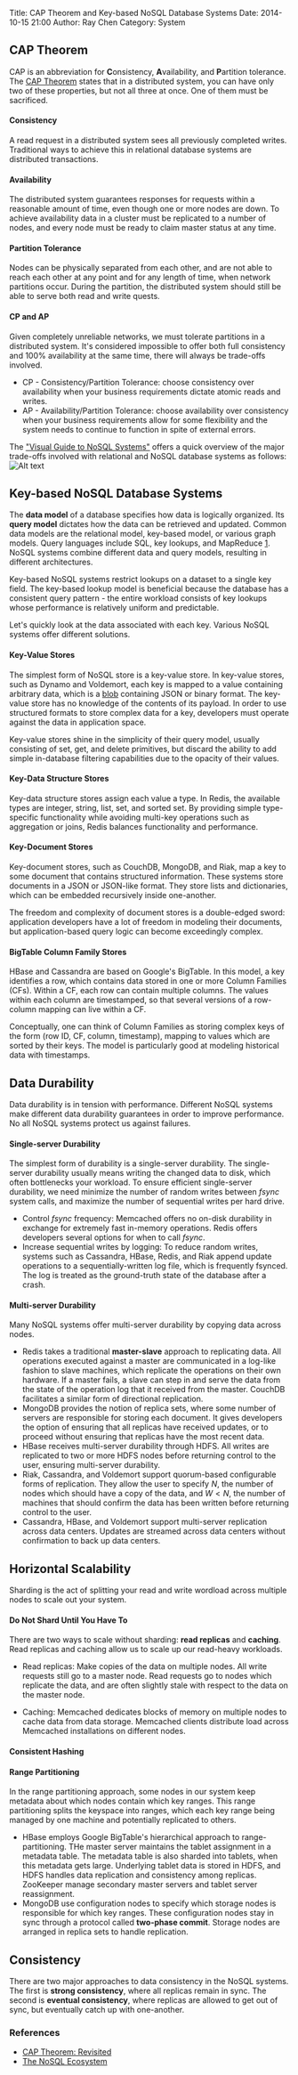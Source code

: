 Title: CAP Theorem and Key-based NoSQL Database Systems
Date: 2014-10-15 21:00 
Author: Ray Chen 
Category: System

## CAP Theorem

CAP is an abbreviation for **C**onsistency, **A**vailability, and **P**artition tolerance. The [CAP Theorem] states that in a distributed system, you can have only two of these properties, but not all three at once. One of them must be sacrificed. 

#### Consistency
A read request in a distributed system sees all previously completed writes. Traditional ways to achieve this in relational database systems are distributed transactions. 

#### Availability
The distributed system guarantees responses for requests within a reasonable amount of time, even though one or more nodes are down. To achieve availability data in a cluster must be replicated to a number of nodes, and every node must be ready to claim master status at any time.

#### Partition Tolerance
Nodes can be physically separated from each other, and are not able to reach each other at any point and for any length of time, when network partitions occur. During the partition, the distributed system should still be able to serve both read and write quests.

#### CP and AP 
Given completely unreliable networks, we must tolerate partitions in a distributed system. It's considered impossible to offer both full consistency and 100% availability at the same time, there will always be trade-offs involved. 

- CP - Consistency/Partition Tolerance: choose consistency over availability when your business requirements dictate atomic reads and writes.
- AP - Availability/Partition Tolerance: choose availability over consistency when your business requirements allow for some flexibility and the system needs to continue to function in spite of external errors.

The ["Visual Guide to NoSQL Systems"](http://blog.nahurst.com/visual-guide-to-nosql-systems) offers a quick overview of the major trade-offs involved with relational and NoSQL database systems as follows:
![Alt text](http://www.raydevblog.us/images/nosql.png)

## Key-based NoSQL Database Systems

The **data model** of a database specifies how data is logically organized. Its **query model** dictates how the data can be retrieved and updated. Common data models are the relational model, key-based model, or various graph models. Query languages include SQL, key lookups, and MapReduce [1]. NoSQL systems combine different data and query models, resulting in different architectures.

Key-based NoSQL systems restrict lookups on a dataset to a single key field. The key-based lookup model is beneficial because the database has a consistent query pattern - the entire workload consists of key lookups whose performance is relatively uniform and predictable.

Let's quickly look at the data associated with each key. Various NoSQL systems offer different solutions.

#### Key-Value Stores
The simplest form of NoSQL store is a key-value store.
In key-value stores, such as Dynamo and Voldemort, each key is mapped to a value containing arbitrary data, which is a [blob] containing JSON or binary format. The key-value store has no knowledge of the contents of its payload. In order to use structured formats to store complex data for a key, developers must operate against the data in application space. 

Key-value stores shine in the simplicity of their query model, usually consisting of set, get, and delete primitives, but discard the ability to add simple in-database filtering capabilities due to the opacity of their values.

#### Key-Data Structure Stores
Key-data structure stores assign each value a type. In Redis, the available types are integer, string, list, set, and sorted set. By providing simple type-specific functionality while avoiding multi-key operations such as aggregation or joins, Redis balances functionality and performance.

#### Key-Document Stores
Key-document stores, such as CouchDB, MongoDB, and Riak, map a key to some document that contains structured information. These systems store documents in a JSON or JSON-like format. They store lists and dictionaries, which can be embedded recursively inside one-another.

The freedom and complexity of document stores is a double-edged sword: application developers have a lot of freedom in modeling their documents, but application-based query logic can become exceedingly complex.

#### BigTable Column Family Stores
HBase and Cassandra are based on Google's BigTable. In this model, a key identifies a row, which contains data stored in one or more Column Families (CFs). Within a CF, each row can contain multiple columns. The values within each column are timestamped, so that several versions of a row-column mapping can live within a CF. 

Conceptually, one can think of Column Families as storing complex keys of the form (row ID, CF, column, timestamp), mapping to values which are sorted by their keys. The model is particularly good at modeling historical data with timestamps.

## Data Durability
Data durability is in tension with performance. Different NoSQL systems make different data durability guarantees in order to improve performance. No all NoSQL systems protect us against failures.

#### Single-server Durability
The simplest form of durability is a single-server durability. The single-server durability usually means writing the changed data to disk, which often bottlenecks your workload. To ensure efficient single-server durability, we need minimize the number of random writes between *fsync* system calls, and maximize the number of sequential writes per hard drive.

+ Control *fsync* frequency: Memcached offers no on-disk durability in exchange for extremely fast in-memory operations. Redis offers developers several options for when to call *fsync*. 
+ Increase sequential writes by logging: To reduce random writes, systems such as Cassandra, HBase, Redis, and Riak append update operations to a sequentially-written log file, which is frequently fsynced. The log is treated as the ground-truth state of the database after a crash.

#### Multi-server Durability
Many NoSQL systems offer multi-server durability by copying data across nodes.

+ Redis takes a traditional **master-slave** approach to replicating data. All operations executed against a master are communicated in a log-like fashion to slave machines, which replicate the operations on their own hardware. If a master fails, a slave can step in and serve the data from the state of the operation log that it received from the master. CouchDB facilitates a similar form of directional replication.
+ MongoDB provides the notion of replica sets, where some number of servers are responsible for storing each document. It gives developers the option of ensuring that all replicas have received updates, or to proceed without ensuring that replicas have the most recent data.
+ HBase receives multi-server durability through HDFS. All writes are replicated to two or more HDFS nodes before returning control to the user, ensuring multi-server durability.
+ Riak, Cassandra, and Voldemort support quorum-based configurable forms of replication. They allow the user to specify $N$, the number of nodes which should have a copy of the data, and $W < N$, the number of machines that should confirm the data has been written before returning control to the user.
+ Cassandra, HBase, and Voldemort support multi-server replication across data centers. Updates are streamed across data centers without confirmation to back up data centers.

## Horizontal Scalability

Sharding is the act of splitting your read and write wordload across multiple nodes to scale out your system. 

#### Do Not Shard Until You Have To
There are two ways to scale without sharding: **read replicas** and **caching**. Read replicas and caching allow us to scale up our read-heavy workloads.

+ Read replicas: Make copies of the data on multiple nodes. All write requests still go to a master node. Read requests go to nodes which replicate the data, and are often slightly stale with respect to the data on the master node.
- Caching: Memcached dedicates blocks of memory on multiple nodes to cache data from data storage. Memcached clients distribute load across Memcached installations on different nodes.

#### Consistent Hashing

#### Range Partitioning
In the range partitioning approach, some nodes in our system keep metadata about which nodes contain which key ranges. This range partitioning splits the keyspace into ranges, which each key range being managed by one machine and potentially replicated to others. 

+ HBase employs Google BigTable's hierarchical approach to range-partitioning. THe master server maintains the tablet assignment in a metadata table. The metadata table is also sharded into tablets, when this metadata gets large. Underlying tablet data is stored in HDFS, and HDFS handles data replication and consistency among replicas. ZooKeeper manage secondary master servers and tablet server reassignment.
+ MongoDB use configuration nodes to specify which storage nodes is responsible for which key ranges. These configuration nodes stay in sync through a protocol called **two-phase commit**. Storage nodes are arranged in replica sets to handle replication.

## Consistency

There are two major approaches to data consistency in the NoSQL systems. The first is **strong consistency**, where all replicas remain in sync. The second is **eventual consistency**, where replicas are allowed to get out of sync, but eventually catch up with one-another.

### References
- [CAP Theorem: Revisited]
- [The NoSQL Ecosystem]

[1]:http://aosabook.org/en/nosql.html
[The NoSQL Ecosystem]:http://aosabook.org/en/nosql.html
[blob]:http://en.wikipedia.org/wiki/Binary_large_object
[CAP Theorem]:http://en.wikipedia.org/wiki/CAP_theorem
[CAP Theorem: Revisited]:http://robertgreiner.com/2014/08/cap-theorem-revisited
[NoSQL Databases Explained]:http://www.mongodb.com/nosql-explained



















































